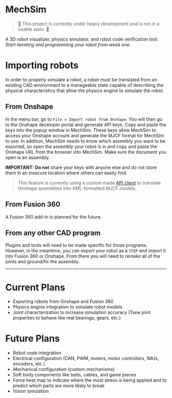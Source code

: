 # MechSim

> 🚧 This project is currently under heavy development and is not in a usable state. 🚧

A 3D robot visualizer, physics simulator, and robot code verification tool. _Start iterating and programming your robot from week one._

# Importing robots

In order to properly simulate a robot, a robot must be translated from an existing CAD environment to a manageable state capable of describing the physical characteristics that allow the physics engine to simulate the robot. 

## From Onshape

In the menu bar, go to `File > Import robot from Onshape`. You will then go to the Onshape developer portal and generate API keys. Copy and paste the keys into the popup window in MechSim. These keys allow MechSim to access your Onshape account and generate the MJCF format for MechSim to use. In addition, MechSim needs to know which assembly you want to be exported, so open the assembly your robot is in and copy and paste the Onshape URL from the browser into MechSim. Make sure the document you open is an assembly.

**IMPORTANT:** **Do not** share your keys with anyone else and do not store them in an insecure location where others can easily find.

> This feature is currently using a custom made [API client](https://github.com/mechsimulator/onshape-mjcf-exporter) to translate Onshape assemblies into XML-formatted MJCF models.

## From Fusion 360

A Fusion 360 add-in is planned for the future.

## From any other CAD program

Plugins and tools will need to be made specific for those programs. However, in the meantime, you can export your robot as a `STEP` and import it into Fusion 360 or Onshape. From there you will need to remake all of the joints and ground/fix the assembly.

- - - - 

# Current Plans

- Exporting robots from Onshape and Fusion 360
- Physics engine integration to simulate robot models
- Joint characterization to increase simulation accuracy (Tune joint properties to behave like real bearings, gears, etc.)

# Future Plans

- Robot code integration
- Electrical configuration (CAN, PWM, motors, motor controllers, IMUs, encoders, etc.)
- Mechanical configuration (custom mechanisms)
- Soft body components like belts, cables, and game pieces
- Force heat map to indicate where the most stress is being applied and to predict which parts are more likely to break
- Vision simulation
